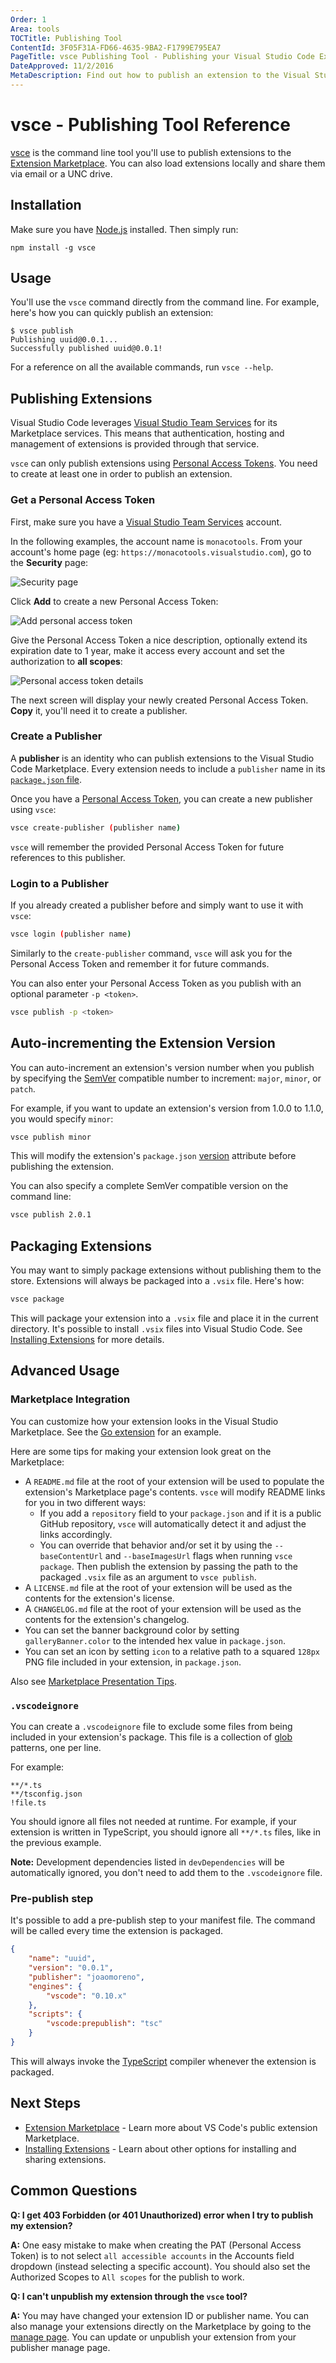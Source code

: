 ```yaml
---
Order: 1
Area: tools
TOCTitle: Publishing Tool
ContentId: 3F05F31A-FD66-4635-9BA2-F1799E795EA7
PageTitle: vsce Publishing Tool - Publishing your Visual Studio Code Extensions
DateApproved: 11/2/2016
MetaDescription: Find out how to publish an extension to the Visual Studio Code Extension Marketplace.
---
```


# vsce - Publishing Tool Reference

[vsce](https://github.com/Microsoft/vsce) is the command line tool you'll use to publish extensions to the [Extension Marketplace](/docs/editor/extension-gallery.md).  You can also load extensions locally and share them via email or a UNC drive.

## Installation

Make sure you have [Node.js](https://nodejs.org/) installed. Then simply run:

```
npm install -g vsce
```

## Usage

You'll use the `vsce` command directly from the command line. For example, here's how you can quickly publish an extension:

```
$ vsce publish
Publishing uuid@0.0.1...
Successfully published uuid@0.0.1!
```

For a reference on all the available commands, run `vsce --help`.

## Publishing Extensions

Visual Studio Code leverages [Visual Studio Team Services](https://www.visualstudio.com/products/visual-studio-team-services-vs) for its Marketplace services. This means that authentication, hosting and management of extensions is provided through that service.

`vsce` can only publish extensions using [Personal Access Tokens](https://www.visualstudio.com/en-us/news/2015-jul-7-vso.aspx). You need to create at least one in order to publish an extension.

### Get a Personal Access Token

First, make sure you have a [Visual Studio Team Services](https://www.visualstudio.com/en-us/get-started/setup/sign-up-for-visual-studio-online) account.

In the following examples, the account name is `monacotools`. From your account's home page (eg: `https://monacotools.visualstudio.com`), go to the **Security** page:

![Security page](images/vscecli/publishers1.png)

Click **Add** to create a new Personal Access Token:

![Add personal access token](images/vscecli/publishers2.png)

Give the Personal Access Token a nice description, optionally extend its expiration date to 1 year, make it access every account and set the authorization to **all scopes**:

![Personal access token details](images/vscecli/publishers3.png)

The next screen will display your newly created Personal Access Token. **Copy** it, you'll need it to create a publisher.

### Create a Publisher

A **publisher** is an identity who can publish extensions to the Visual Studio Code Marketplace. Every extension needs to include a `publisher` name in its [`package.json` file](/docs/extensionAPI/extension-manifest.md).

Once you have a [Personal Access Token](/docs/tools/vscecli.md#get-a-personal-access-token), you can create a new publisher using `vsce`:

```bash
vsce create-publisher (publisher name)
```

`vsce` will remember the provided Personal Access Token for future references to this publisher.

### Login to a Publisher

If you already created a publisher before and simply want to use it with `vsce`:

```bash
vsce login (publisher name)
```

Similarly to the `create-publisher` command, `vsce` will ask you for the Personal Access Token and remember it for future commands.

You can also enter your Personal Access Token as you publish with an optional parameter `-p <token>`.

```bash
vsce publish -p <token>
```

## Auto-incrementing the Extension Version

You can auto-increment an extension's version number when you publish by specifying the [SemVer](http://semver.org/) compatible number to increment: `major`, `minor`, or `patch`.

For example, if you want to update an extension's version from 1.0.0 to 1.1.0, you would specify `minor`:

```bash
vsce publish minor
```

This will modify the extension's `package.json` [version](/docs/extensionAPI/extension-manifest.md#fields) attribute before publishing the extension.

You can also specify a complete SemVer compatible version on the command line:

```bash
vsce publish 2.0.1
```

## Packaging Extensions

You may want to simply package extensions without publishing them to the store. Extensions will always be packaged into a `.vsix` file. Here's how:

```bash
vsce package
```

This will package your extension into a `.vsix` file and place it in the current directory. It's possible to install `.vsix` files into Visual Studio Code. See [Installing Extensions](/docs/extensions/install-extension.md) for more details.

## Advanced Usage

### Marketplace Integration

You can customize how your extension looks in the Visual Studio Marketplace. See the [Go extension](https://marketplace.visualstudio.com/items/lukehoban.Go) for an example.

Here are some tips for making your extension look great on the Marketplace:

- A `README.md` file at the root of your extension will be used to populate the extension's Marketplace page's contents. `vsce` will modify README links for you in two different ways:
  - If you add a `repository` field to your `package.json` and if it is a public GitHub repository, `vsce` will automatically detect it and adjust the links accordingly.
  - You can override that behavior and/or set it by using the `--baseContentUrl` and `--baseImagesUrl` flags when running `vsce package`. Then publish the extension by passing the path to the packaged `.vsix` file as an argument to `vsce publish`.
- A `LICENSE.md` file at the root of your extension will be used as the contents for the extension's license.
- A `CHANGELOG.md` file at the root of your extension will be used as the contents for the extension's changelog.
- You can set the banner background color by setting `galleryBanner.color` to the intended hex value in `package.json`.
- You can set an icon by setting `icon` to a relative path to a squared `128px` PNG file included in your extension, in `package.json`.

Also see [Marketplace Presentation Tips](/docs/extensionAPI/extension-manifest.md#marketplace-presentation-tips).

### `.vscodeignore`

You can create a `.vscodeignore` file to exclude some files from being included in your extension's package. This file is a collection of [glob](https://github.com/isaacs/minimatch) patterns, one per line.

For example:

```
**/*.ts
**/tsconfig.json
!file.ts
```

You should ignore all files not needed at runtime. For example, if your extension is written in TypeScript, you should ignore all `**/*.ts` files, like in the previous example.

**Note:** Development dependencies listed in `devDependencies` will be automatically ignored, you don't need to add them to the `.vscodeignore` file.

### Pre-publish step

It's possible to add a pre-publish step to your manifest file. The command will be called every time the extension is packaged.

```json
{
    "name": "uuid",
    "version": "0.0.1",
    "publisher": "joaomoreno",
    "engines": {
        "vscode": "0.10.x"
    },
    "scripts": {
        "vscode:prepublish": "tsc"
    }
}
```

This will always invoke the [TypeScript](http://www.typescriptlang.org/) compiler whenever the extension is packaged.

## Next Steps

* [Extension Marketplace](/docs/editor/extension-gallery.md) - Learn more about VS Code's public extension Marketplace.
* [Installing Extensions](/docs/extensions/install-extension.md) - Learn about other options for installing and sharing extensions.

## Common Questions

**Q: I get 403 Forbidden (or 401 Unauthorized) error when I try to publish my extension?**

**A:** One easy mistake to make when creating the PAT (Personal Access Token) is to not select `all accessible accounts` in the Accounts field dropdown (instead selecting a specific account). You should also set the Authorized Scopes to `All scopes` for the publish to work.

**Q: I can't unpublish my extension through the `vsce` tool?**

**A:** You may have changed your extension ID or publisher name. You can also manage your extensions directly on the Marketplace by going to the [manage page](https://marketplace.visualstudio.com/manage).  You can update or unpublish your extension from your publisher manage page.
